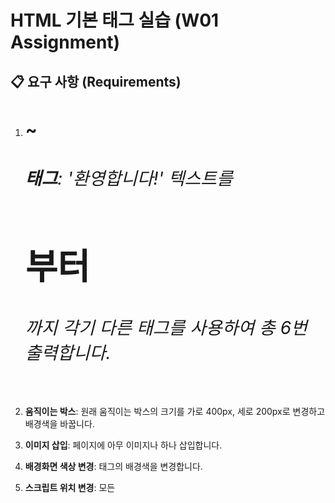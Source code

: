 # HTML 기본 태그 실습 (W01 Assignment)

## 📋 요구 사항 (Requirements)

1. **<h1> ~ <h6> 태그**: '환영합니다!' 텍스트를 <h1>부터 <h6>까지 각기 다른 태그를 사용하여 총 6번 출력합니다.

2. **움직이는 박스**: 원래 움직이는 박스의 크기를 가로 400px, 세로 200px로 변경하고 배경색을 바꿉니다.

3. **이미지 삽입**: 페이지에 아무 이미지나 하나 삽입합니다.

4. **배경화면 색상 변경**: <body> 태그의 배경색을 변경합니다.

5. **스크립트 위치 변경**: 모든 <script> 코드를 <head> 태그 안으로 이동시킵니다.